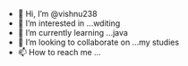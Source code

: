 - 👋 Hi, I’m @vishnu238
- 👀 I’m interested in ...wditing
- 🌱 I’m currently learning ...java
- 💞️ I’m looking to collaborate on ...my studies
- 📫 How to reach me ...

<!---
vishnu238/vishnu238 is a ✨ special ✨ repository because its `README.md` (this file) appears on your GitHub profile.
You can click the Preview link to take a look at your changes.
--->
